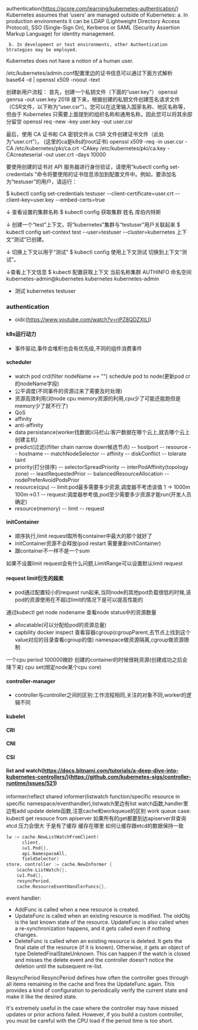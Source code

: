 authentication(https://gcore.com/learning/kubernetes-authentication/)
Kubernetes assumes that ‘users’ are managed outside of Kubernetes:
     a. In production environments it can be LDAP (Lightweight Directory Access Protocol), SSO (Single-Sign On), Kerberos or SAML (Security Assertion Markup Language) for identity management.

     b. In development or test environments, other Authentication Strategies may be employed.

Kubernetes does not have a notion of a human user.

/etc/kubernetes/admin.conf配置里边的证书信息可以通过下面方式解析
base64 -d | openssl x509 -noout -text

创建新用户流程：
首先，创建一个私钥文件（下面的“user.key”）
openssl genrsa -out user.key 2018
接下来，根据创建的私钥文件创建签名请求文件（CSR文件，以下称为“user.csr”）。您可以在这里输入国家名称、地区名称等，但由于 Kubernetes 只需要上面提到的组织名称和通用名称，因此您可以将其余部分留空
openssl req -new -key user.key -out user.csr

最后，使用 CA 证书和 CA 密钥文件从 CSR 文件创建证书文件（此处为“user.crt”）。
(这里的ca是k8s的root证书)
openssl x509 -req -in user.csr -CA /etc/kubernetes/pki/ca.crt -CAkey /etc/kubernetes/pki/ca.key -CAcreateserial
 -out user.crt -days 10000

要使用创建的证书对 API 服务器进行身份验证，请使用“kubectl config set-credentials <user name>”命令将要使用的证书信息添加到配置文件中。例如，要添加名为“testuser”的用户，请运行：

$ kubectl config set-credentials testuser --client-certificate=user.crt --client-key=user.key --embed-certs=true

↓ 查看设置的集群名称
$ kubectl config 获取集群
姓名
库伯内特斯

↓ 创建一个“test”上下文，将“kubernetes”集群与“testuser”用户关联起来
$ kubectl config set-context test --user=testuser --cluster=kubernetes
上下文“测试”已创建。

↓ 切换上下文以用于“测试”
$ kubectl config 使用上下文测试
切换到上下文“测试”。

↓查看上下文信息
$ kubectl 配置获取上下文
当前名称集群 AUTHINFO 命名空间
          kubernetes-admin@kubernetes kubernetes kubernetes-admin
* 测试 kubernetes testuser

### authentication
- oidc(https://www.youtube.com/watch?v=nPZ8QDZXtLI)

#### k8s运行动力
- 事件驱动,事件会堆积也会有优先级,不同的组件消费事件
#### scheduler
- watch pod crd(filter nodeName == "") schedule pod to node(更新pod cr的nodeName字段)
- 公平调度(不同事件的资源过来了需要及时处理)
- 资源高效利用(对node cpu memory资源的利用,cpu少了可能还能跑但是memory少了就不行了)
- QoS
- affinity
- anti-affinity
- data persistance(worker找数据)(马栏山:客户数据在哪个云上,就去哪个云上创建主机)
- predict(过滤)(filter chain narrow down候选节点)
-- hostport
-- resource
-- hostname
-- matchNodeSelector
-- affinity
-- diskConflict
-- tolerate taint
- priority(打分排序)
-- selectorSpreadPriority
-- interPodAffinity(topology zone)
-- leastRequestedPrior
-- balancedResourceAllocation
-- nodePreferAvoidPodsPrior
- resource(cpu)
-- limit:pod最多需要多少资源,调度器不考虑该值  1 -> 1000m 100m->0.1
-- request:调度器参考值,pod至少需要多少资源才能run(开发人员确定)
- resource(memory)
-- limit
-- request

#### initContainer
- 顺序执行,limit request取所有container中最大的那个就好了
- initContainer资源不会释放(pod restart 需要重新initContainer)
- 跟container不一样不是一个sum

如果不设置limit request会有什么问题,LimitRange可以设置默认limit request
#### request limit衍生的超卖
- pod通过配置较小的request run起来,当同node的其他pod负载很低的时候,该pod的资源使用在不超过limit的情况下是可以提高性能的

通过kubectl get node nodename 查看node status中的资源数量
- allocatable(可以分配给pod的资源总量)
- capbility
docker inspect 查看容器cgroup(cgroupParent,去节点上找到这个value对应的目录查看cgroup的值)
namespace做资源隔离,cgroup做资源限制

一个cpu period 100000微妙
创建的container的时候很耗资源(创建成功之后会降下来)
cpu set(绑定node某个cpu core)

#### controller-manager
- controller与controller之间的区别:工作流程相同,关注的对象不同,worker的逻辑不同
#### kubelet
#### CRI
#### CNI
#### CSI

#### list and watch(https://docs.bitnami.com/tutorials/a-deep-dive-into-kubernetes-controllers/)(https://github.com/kubernetes-sigs/controller-runtime/issues/521)
informer/reflect
shared informer(listwatch function/specific resource in specific namespace/eventhandler),listwatch里边有list watch函数,handler里边有add update delete函数,注意cache和workqueue的区别
work queue
case:
kubectl get resouce from apiserver 如果所有的get都要到达apiserver并查询etcd 压力会很大 于是有了缓存
缓存在哪里 如何让缓存跟etcd的数据保持一致


```go
lw := cache.NewListWatchFromClient(
      client,
      &v1.Pod{},
      api.NamespaceAll,
      fieldSelector)
store, controller := cache.NewInformer {
    &cache.ListWatch{},
    &v1.Pod{},
    resyncPeriod,
    cache.ResourceEventHandlerFuncs{},

```
event handler:
- AddFunc is called when a new resource is created.
- UpdateFunc is called when an existing resource is modified. The oldObj is the last known state of the resource. UpdateFunc is also called when a re-synchronization happens, and it gets called even if nothing changes.
- DeleteFunc is called when an existing resource is deleted. It gets the final state of the resource (if it is known). Otherwise, it gets an object of type DeletedFinalStateUnknown. This can happen if the watch is closed and misses the delete event and the controller doesn't notice the deletion until the subsequent re-list.

ResyncPeriod
ResyncPeriod defines how often the controller goes through all items remaining in the cache and fires the UpdateFunc again. This provides a kind of configuration to periodically verify the current state and make it like the desired state.

It's extremely useful in the case where the controller may have missed updates or prior actions failed. However, if you build a custom controller, you must be careful with the CPU load if the period time is too short.